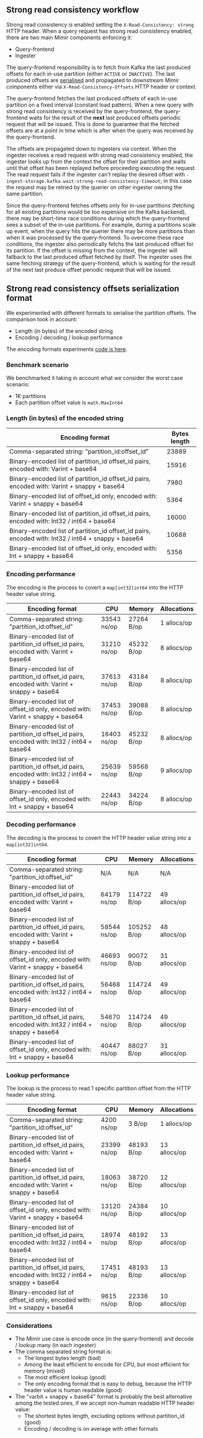## Strong read consistency workflow

Strong read consistency is enabled setting the `X-Read-Consistency: strong` HTTP header. When a query request has strong
read consistency enabled, there are two main Mimir components enforcing it:

- Query-frontend
- Ingester

The query-frontend responsibility is to fetch from Kafka the last produced offsets for each in-use partition
(either `ACTIVE` or `INACTIVE`). The last produced offsets are [serialised](#strong-read-consistency-offsets-serialization-format)
and propagated to downstream Mimir components either via `X-Read-Consistency-Offsets` HTTP header or context.

The query-frontend fetches the last produced offsets of each in-use partition on a fixed interval (constant load
pattern). When a new query with strong read consistency is received by the query-frontend, the query-frontend
waits for the result of the **next** last produced offsets periodic request that will be issued. This is done to
guarantee that the fetched offsets are at a point in time which is after when the query was received by the query-frontend.

The offsets are propagated down to ingesters via context. When the ingester receives a read request with strong
read consistency enabled, the ingester looks up from the context the offset for their partition and waits until
that offset has been replayed before proceeding executing the request. The read request fails if the ingester can't
replay the desired offset with `-ingest-storage.kafka.wait-strong-read-consistency-timeout`; in this case the request
may be retried by the querier on other ingester owning the same partition.

Since the query-frontend fetches offsets only for in-use partitions (fetching for all existing partitions would be
too expensive on the Kafka backend), there may be short-time race conditions during which the query-frontend sees
a subset of the in-use partitions. For example, during a partitions scale up event, when the query hits the querier
there may be more partitions than when it was processed by the query-frontend. To overcome these race conditions,
the ingester also periodically fetchs the last produced offset for its partition. If the offset is missing from the
context, the ingester will fallback to the last produced offset fetched by itself. The ingester uses the same fetching
strategy of the query-frontend, which is waiting for the result of the next last produce offset periodic request that
will be issued.


## Strong read consistency offsets serialization format

We experimented with different formats to serialise the partition offsets. The comparison took in account:

- Length (in bytes) of the encoded string
- Encoding / decoding / lookup performance

The encoding formats experiments [code is here](https://gist.github.com/pracucci/c682cf45967a2473b14058630912f381).

### Benchmark scenario

We benchmarked it taking in account what we consider the worst case scenario:

- 1K partitions
- Each partition offset value is `math.MaxInt64`

### Length (in bytes) of the encoded string

| Encoding format                                                                                    | Bytes length |
| -------------------------------------------------------------------------------------------------- | ------------ |
| Comma-separated string: "partition_id:offset_id"                                                   | 23889        |
| Binary-encoded list of partition_id offset_id pairs, encoded with: Varint + base64                 | 15916        |
| Binary-encoded list of partition_id offset_id pairs, encoded with: Varint + snappy + base64        | 7980         |
| Binary-encoded list of offset_id only, encoded with: Varint + snappy + base64                      | 5364         |
| Binary-encoded list of partition_id offset_id pairs, encoded with: Int32 / int64 + base64          | 16000        |
| Binary-encoded list of partition_id offset_id pairs, encoded with: Int32 / int64 + snappy + base64 | 10688        |
| Binary-encoded list of offset_id only, encoded with: Int + snappy + base64                         | 5356         |

### Encoding performance

The encoding is the process to covert a `map[int32]int64` into the HTTP header value string.

| Encoding format                                                                                    | CPU         | Memory     | Allocations |
| -------------------------------------------------------------------------------------------------- | ----------- | ---------- | ----------- |
| Comma-separated string: "partition_id:offset_id"                                                   | 33543 ns/op | 27264 B/op | 1 allocs/op |
| Binary-encoded list of partition_id offset_id pairs, encoded with: Varint + base64                 | 31210 ns/op | 45232 B/op | 8 allocs/op |
| Binary-encoded list of partition_id offset_id pairs, encoded with: Varint + snappy + base64        | 37613 ns/op | 43184 B/op | 8 allocs/op |
| Binary-encoded list of offset_id only, encoded with: Varint + snappy + base64                      | 37453 ns/op | 39088 B/op | 8 allocs/op |
| Binary-encoded list of partition_id offset_id pairs, encoded with: Int32 / int64 + base64          | 16403 ns/op | 45232 B/op | 8 allocs/op |
| Binary-encoded list of partition_id offset_id pairs, encoded with: Int32 / int64 + snappy + base64 | 25639 ns/op | 59568 B/op | 9 allocs/op |
| Binary-encoded list of offset_id only, encoded with: Int + snappy + base64                         | 22443 ns/op | 34224 B/op | 8 allocs/op |

### Decoding performance

The decoding is the process to covert the HTTP header value string into a `map[int32]int64`.

| Encoding format                                                                                    | CPU         | Memory      | Allocations  |
| -------------------------------------------------------------------------------------------------- | ----------- | ----------- | ------------ |
| Comma-separated string: "partition_id:offset_id"                                                   | N/A         | N/A         | N/A          |
| Binary-encoded list of partition_id offset_id pairs, encoded with: Varint + base64                 | 64179 ns/op | 114722 B/op | 49 allocs/op |
| Binary-encoded list of partition_id offset_id pairs, encoded with: Varint + snappy + base64        | 58544 ns/op | 105252 B/op | 48 allocs/op |
| Binary-encoded list of offset_id only, encoded with: Varint + snappy + base64                      | 46693 ns/op | 90072 B/op  | 31 allocs/op |
| Binary-encoded list of partition_id offset_id pairs, encoded with: Int32 / int64 + base64          | 56468 ns/op | 114724 B/op | 49 allocs/op |
| Binary-encoded list of partition_id offset_id pairs, encoded with: Int32 / int64 + snappy + base64 | 54670 ns/op | 114724 B/op | 49 allocs/op |
| Binary-encoded list of offset_id only, encoded with: Int + snappy + base64                         | 40447 ns/op | 88027 B/op  | 31 allocs/op |

### Lookup performance

The lookup is the process to read 1 specific partition offset from the HTTP header value string.

| Encoding format                                                                                    | CPU         | Memory     | Allocations  |
| -------------------------------------------------------------------------------------------------- | ----------- | ---------- | ------------ |
| Comma-separated string: "partition_id:offset_id"                                                   | 4200 ns/op  | 3 B/op     | 1 allocs/op  |
| Binary-encoded list of partition_id offset_id pairs, encoded with: Varint + base64                 | 23399 ns/op | 48193 B/op | 13 allocs/op |
| Binary-encoded list of partition_id offset_id pairs, encoded with: Varint + snappy + base64        | 18063 ns/op | 38720 B/op | 12 allocs/op |
| Binary-encoded list of offset_id only, encoded with: Varint + snappy + base64                      | 13120 ns/op | 24384 B/op | 10 allocs/op |
| Binary-encoded list of partition_id offset_id pairs, encoded with: Int32 / int64 + base64          | 18974 ns/op | 48192 B/op | 13 allocs/op |
| Binary-encoded list of partition_id offset_id pairs, encoded with: Int32 / int64 + snappy + base64 | 17451 ns/op | 48193 B/op | 13 allocs/op |
| Binary-encoded list of offset_id only, encoded with: Int + snappy + base64                         | 9615 ns/op  | 22336 B/op | 10 allocs/op |

### Considerations

- The Mimir use case is encode once (in the query-frontend) and decode / lookup many (in each ingester)
- The comma separated string format is:
  - The longest bytes length (bad)
  - Among the least efficient to encode for CPU, but most efficient for memory (mixed)
  - The most efficient lookup (good)
  - The only encoding format that is easy to debug, because the HTTP header value is human readable (good)
- The "varbit + snappy + base64" format is probably the best alternative among the tested ones, if we accept non-human readable HTTP header value:
  - The shortest bytes length, excluding options without partition_id (good)
  - Encoding / decoding is on average with other formats
